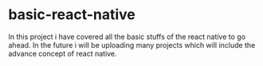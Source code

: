 # basic-react-native
In this project i have covered all the basic stuffs of the react native to go ahead.
In the future i will be  uploading many projects  which will include the advance concept of react native.
